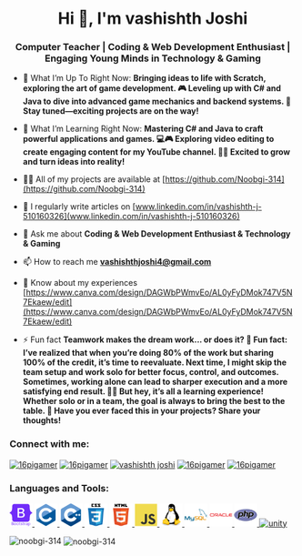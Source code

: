 <h1 align="center">Hi 👋, I'm vashishth Joshi</h1>
<h3 align="center">Computer Teacher | Coding & Web Development Enthusiast | Engaging Young Minds in Technology & Gaming</h3>

- 🔭 What I’m Up To Right Now: **Bringing ideas to life with Scratch, exploring the art of game development. 🎮 Leveling up with C# and Java to dive into advanced game mechanics and backend systems. 🚀 Stay tuned—exciting projects are on the way!**

- 🌱 What I’m Learning Right Now: **Mastering C# and Java to craft powerful applications and games. 💻🎮 Exploring video editing to create engaging content for my YouTube channel. 🎥✨ Excited to grow and turn ideas into reality!**

- 👨‍💻 All of my projects are available at [https://github.com/Noobgi-314](https://github.com/Noobgi-314)

- 📝 I regularly write articles on [www.linkedin.com/in/vashishth-j-510160326](www.linkedin.com/in/vashishth-j-510160326)

- 💬 Ask me about **Coding & Web Development Enthusiast & Technology & Gaming**

- 📫 How to reach me **vashishthjoshi4@gmail.com**

- 📄 Know about my experiences [https://www.canva.com/design/DAGWbPWmvEo/AL0yFyDMok747V5N7Ekaew/edit](https://www.canva.com/design/DAGWbPWmvEo/AL0yFyDMok747V5N7Ekaew/edit)

- ⚡ Fun fact **Teamwork makes the dream work... or does it? 🤔 Fun fact: I’ve realized that when you’re doing 80% of the work but sharing 100% of the credit, it’s time to reevaluate. Next time, I might skip the team setup and work solo for better focus, control, and outcomes. Sometimes, working alone can lead to sharper execution and a more satisfying end result. 💼💪 But hey, it’s all a learning experience! Whether solo or in a team, the goal is always to bring the best to the table. 🚀 Have you ever faced this in your projects? Share your thoughts!**

<h3 align="left">Connect with me:</h3>
<p align="left">
<a href="https://dev.to/16pigamer" target="blank"><img align="center" src="https://raw.githubusercontent.com/rahuldkjain/github-profile-readme-generator/master/src/images/icons/Social/devto.svg" alt="16pigamer" height="30" width="40" /></a>
<a href="https://twitter.com/16pigamer" target="blank"><img align="center" src="https://raw.githubusercontent.com/rahuldkjain/github-profile-readme-generator/master/src/images/icons/Social/twitter.svg" alt="16pigamer" height="30" width="40" /></a>
<a href="https://linkedin.com/in/vashishth joshi" target="blank"><img align="center" src="https://raw.githubusercontent.com/rahuldkjain/github-profile-readme-generator/master/src/images/icons/Social/linked-in-alt.svg" alt="vashishth joshi" height="30" width="40" /></a>
<a href="https://www.youtube.com/c/16pigamer" target="blank"><img align="center" src="https://raw.githubusercontent.com/rahuldkjain/github-profile-readme-generator/master/src/images/icons/Social/youtube.svg" alt="16pigamer" height="30" width="40" /></a>
<a href="https://discord.gg/16pigamer" target="blank"><img align="center" src="https://raw.githubusercontent.com/rahuldkjain/github-profile-readme-generator/master/src/images/icons/Social/discord.svg" alt="16pigamer" height="30" width="40" /></a>
</p>

<h3 align="left">Languages and Tools:</h3>
<p align="left"> <a href="https://getbootstrap.com" target="_blank" rel="noreferrer"> <img src="https://raw.githubusercontent.com/devicons/devicon/master/icons/bootstrap/bootstrap-plain-wordmark.svg" alt="bootstrap" width="40" height="40"/> </a> <a href="https://www.cprogramming.com/" target="_blank" rel="noreferrer"> <img src="https://raw.githubusercontent.com/devicons/devicon/master/icons/c/c-original.svg" alt="c" width="40" height="40"/> </a> <a href="https://www.w3schools.com/cpp/" target="_blank" rel="noreferrer"> <img src="https://raw.githubusercontent.com/devicons/devicon/master/icons/cplusplus/cplusplus-original.svg" alt="cplusplus" width="40" height="40"/> </a> <a href="https://www.w3schools.com/css/" target="_blank" rel="noreferrer"> <img src="https://raw.githubusercontent.com/devicons/devicon/master/icons/css3/css3-original-wordmark.svg" alt="css3" width="40" height="40"/> </a> <a href="https://www.w3.org/html/" target="_blank" rel="noreferrer"> <img src="https://raw.githubusercontent.com/devicons/devicon/master/icons/html5/html5-original-wordmark.svg" alt="html5" width="40" height="40"/> </a> <a href="https://developer.mozilla.org/en-US/docs/Web/JavaScript" target="_blank" rel="noreferrer"> <img src="https://raw.githubusercontent.com/devicons/devicon/master/icons/javascript/javascript-original.svg" alt="javascript" width="40" height="40"/> </a> <a href="https://www.linux.org/" target="_blank" rel="noreferrer"> <img src="https://raw.githubusercontent.com/devicons/devicon/master/icons/linux/linux-original.svg" alt="linux" width="40" height="40"/> </a> <a href="https://www.mysql.com/" target="_blank" rel="noreferrer"> <img src="https://raw.githubusercontent.com/devicons/devicon/master/icons/mysql/mysql-original-wordmark.svg" alt="mysql" width="40" height="40"/> </a> <a href="https://www.oracle.com/" target="_blank" rel="noreferrer"> <img src="https://raw.githubusercontent.com/devicons/devicon/master/icons/oracle/oracle-original.svg" alt="oracle" width="40" height="40"/> </a> <a href="https://www.php.net" target="_blank" rel="noreferrer"> <img src="https://raw.githubusercontent.com/devicons/devicon/master/icons/php/php-original.svg" alt="php" width="40" height="40"/> </a> <a href="https://unity.com/" target="_blank" rel="noreferrer"> <img src="https://www.vectorlogo.zone/logos/unity3d/unity3d-icon.svg" alt="unity" width="40" height="40"/> </a> </p>

<p><img align="left" src="https://github-readme-stats.vercel.app/api/top-langs?username=noobgi-314&show_icons=true&locale=en&layout=compact" alt="noobgi-314" /></p>

<p>&nbsp;<img align="center" src="https://github-readme-stats.vercel.app/api?username=noobgi-314&show_icons=true&locale=en" alt="noobgi-314" /></p>

